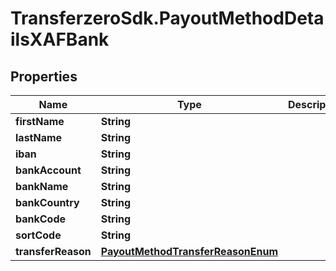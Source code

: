 # TransferzeroSdk.PayoutMethodDetailsXAFBank

## Properties
Name | Type | Description | Notes
------------ | ------------- | ------------- | -------------
**firstName** | **String** |  | 
**lastName** | **String** |  | 
**iban** | **String** |  | 
**bankAccount** | **String** |  | [optional] 
**bankName** | **String** |  | [optional] 
**bankCountry** | **String** |  | [optional] 
**bankCode** | **String** |  | [optional] 
**sortCode** | **String** |  | [optional] 
**transferReason** | [**PayoutMethodTransferReasonEnum**](PayoutMethodTransferReasonEnum.md) |  | [optional] 


